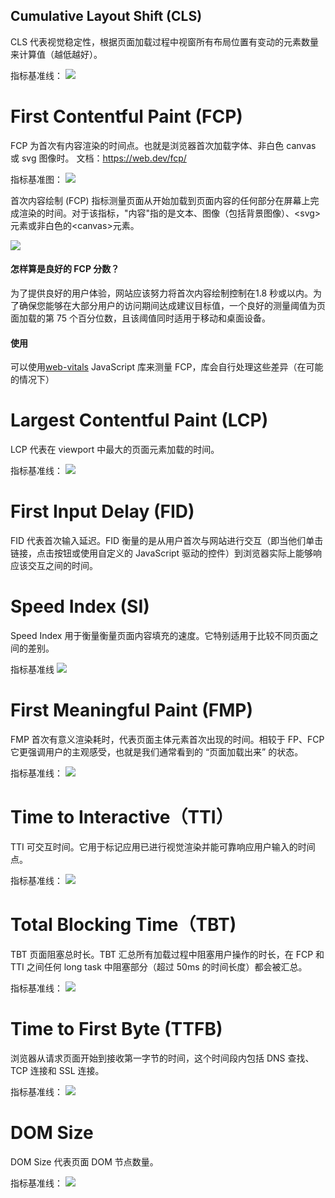 ## Cumulative Layout Shift (CLS)
CLS 代表视觉稳定性，根据页面加载过程中视窗所有布局位置有变动的元素数量来计算值（越低越好）。

指标基准线：
<img src="./assets/CLS.png">

# First Contentful Paint (FCP)
FCP 为首次有内容渲染的时间点。也就是浏览器首次加载字体、非白色 canvas 或 svg 图像时。 文档：https://web.dev/fcp/

指标基准图：
<img src="./assets/FCP.png">


首次内容绘制 (FCP) 指标测量页面从开始加载到页面内容的任何部分在屏幕上完成渲染的时间。对于该指标，"内容"指的是文本、图像（包括背景图像）、\<svg>元素或非白色的\<canvas>元素。

<img src="./assets/fcp.png" />


#### 怎样算是良好的 FCP 分数？ #
为了提供良好的用户体验，网站应该努力将首次内容绘制控制在1.8 秒或以内。为了确保您能够在大部分用户的访问期间达成建议目标值，一个良好的测量阈值为页面加载的第 75 个百分位数，且该阈值同时适用于移动和桌面设备。

#### 使用
可以使用[web-vitals](https://github.com/GoogleChrome/web-vitals) JavaScript 库来测量 FCP，库会自行处理这些差异（在可能的情况下）

# Largest Contentful Paint (LCP)
LCP 代表在 viewport 中最大的页面元素加载的时间。

指标基准线：
<img src="./assets/LCP.png">

# First Input Delay (FID)
FID 代表首次输入延迟。FID 衡量的是从用户首次与网站进行交互（即当他们单击链接，点击按钮或使用自定义的 JavaScript 驱动的控件）到浏览器实际上能够响应该交互之间的时间。

# Speed Index (SI)
Speed Index 用于衡量衡量页面内容填充的速度。它特别适用于比较不同页面之间的差别。

指标基准线
<img src="./assets/SI.png">

# First Meaningful Paint (FMP)
FMP 首次有意义渲染耗时，代表页面主体元素首次出现的时间。相较于 FP、FCP 它更强调用户的主观感受，也就是我们通常看到的 “页面加载出来” 的状态。

指标基准线：
<img src="./assets/FMP.png">

# Time to Interactive（TTI）
TTI 可交互时间。它用于标记应用已进行视觉渲染并能可靠响应用户输入的时间点。

指标基准线：
<img src="./assets/TTI.png">

# Total Blocking Time（TBT)
TBT 页面阻塞总时长。TBT 汇总所有加载过程中阻塞用户操作的时长，在 FCP 和 TTI 之间任何 long task 中阻塞部分（超过 50ms 的时间长度）都会被汇总。

指标基准线：
<img src="./assets/TBT.png">

# Time to First Byte (TTFB)
浏览器从请求页面开始到接收第一字节的时间，这个时间段内包括 DNS 查找、TCP 连接和 SSL 连接。

指标基准线：
<img src="./assets/TTFB.png">

# DOM Size
DOM Size 代表页面 DOM 节点数量。

指标基准线：
<img src="./assets/DS.png">